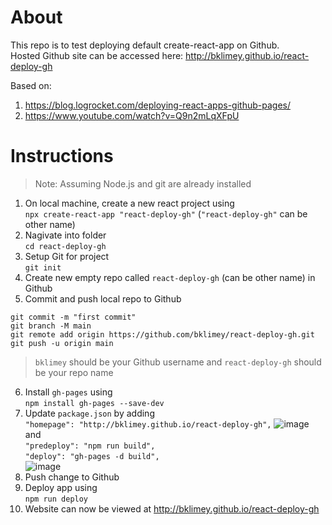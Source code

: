 # About

This repo is to test deploying default create-react-app on Github. <br>
Hosted Github site can be accessed here: http://bklimey.github.io/react-deploy-gh

Based on:
1. https://blog.logrocket.com/deploying-react-apps-github-pages/
2. https://www.youtube.com/watch?v=Q9n2mLqXFpU

# Instructions
> Note: Assuming Node.js and git are already installed
1. On local machine, create a new react project using <br>
`npx create-react-app "react-deploy-gh"` (`"react-deploy-gh"` can be other name)
2. Nagivate into folder <br>
`cd react-deploy-gh`
3. Setup Git for project <br>
`git init`
4. Create new empty repo called `react-deploy-gh` (can be other name) in Github
5. Commit and push local repo to Github
```
git commit -m "first commit"
git branch -M main
git remote add origin https://github.com/bklimey/react-deploy-gh.git
git push -u origin main
```
> `bklimey` should be your Github username and `react-deploy-gh` should be your repo name
6. Install `gh-pages` using <br>
`npm install gh-pages --save-dev`
7. Update `package.json` by adding <br>
`"homepage": "http://bklimey.github.io/react-deploy-gh",`
![image](https://user-images.githubusercontent.com/79616664/236174348-c48f786b-ef28-4615-85c2-d96950f1878a.png)
and <br>
`"predeploy": "npm run build",` <br>
`"deploy": "gh-pages -d build",` <br>
![image](https://user-images.githubusercontent.com/79616664/236174424-50565099-1eef-4918-b246-cb586a6626b7.png)
8. Push change to Github
9. Deploy app using <br>
`npm run deploy`
10. Website can now be viewed at http://bklimey.github.io/react-deploy-gh

